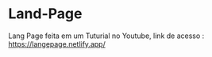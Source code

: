 # Land-Page
Lang Page feita em um Tuturial no Youtube, link de acesso : https://langepage.netlify.app/
